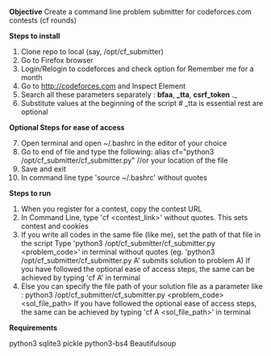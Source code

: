 **Objective**
Create a command line problem submitter for codeforces.com contests (cf rounds)


**Steps to install**

1. Clone repo to local (say, /opt/cf_submitter)
2. Go to Firefox browser
3. Login/Relogin to codeforces and check option for Remember me for a month
4. Go to http://codeforces.com and Inspect Element
5. Search all these parameters separately : **bfaa**, **_tta**, **csrf_token** ._
6. Substitute values at the beginning of the script # _tta is essential rest are optional

**Optional Steps for ease of access**

7. Open terminal and open ~/.bashrc in the editor of your choice
8. Go to end of file and type the following:
    alias cf="python3 /opt/cf_submitter/cf_submitter.py" //or your location of the file
9. Save and exit
8. In command line type 'source ~/.bashrc' without quotes

**Steps to run**

1. When you register for a contest, copy the contest URL
2. In Command Line, type 'cf <contest_link>' without quotes.
   This sets contest and cookies
3. If you write all codes in the same file (like me), set the path of that file in the script
    Type 'python3 /opt/cf_submitter/cf_submitter.py <problem_code>' in terminal without quotes
    (eg. 'python3 /opt/cf_submitter/cf_submitter.py A' submits solution to problem A)
    If you have followed the optional ease of access steps, the same can be achieved by typing
    'cf A' in terminal
4. Else you can specify the file path of your solution file as a parameter like : 
    python3 /opt/cf_submitter/cf_submitter.py <problem_code> <sol_file_path>
    If you have followed the optional ease of access steps, the same can be achieved by typing
    'cf A <sol_file_path>' in terminal
    
**Requirements**

python3
sqlite3
pickle
python3-bs4 Beautifulsoup
